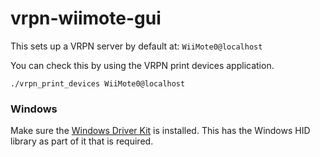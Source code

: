 vrpn-wiimote-gui
================



This sets up a VRPN server by default at: `WiiMote0@localhost`

You can check this by using the VRPN print devices application.

`./vrpn_print_devices WiiMote0@localhost`

### Windows

Make sure the [Windows Driver Kit](http://www.microsoft.com/en-us/download/details.aspx?id=11800) is installed.  This has the Windows HID library as part of it that is required.
